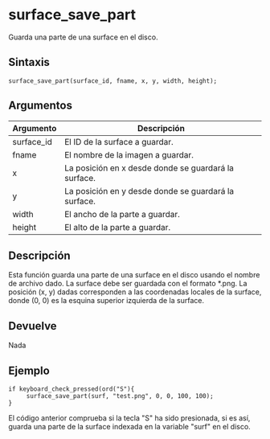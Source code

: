 # surface_save_part

Guarda una parte de una surface en el disco.

## Sintaxis

  
```gml  
surface_save_part(surface_id, fname, x, y, width, height);  
```  

## Argumentos

Argumento|Descripción|  
---|---|  
surface_id|El ID de la surface a guardar.|  
fname|El nombre de la imagen a guardar.|  
x|La posición en x desde donde se guardará la surface.|  
y|La posición en y desde donde se guardará la surface.|  
width|El ancho de la parte a guardar.|  
height|El alto de la parte a guardar.|  

## Descripción

Esta función guarda una parte de una surface en el disco usando el nombre de archivo dado. La surface debe ser guardada con el formato *.png. La posición (x, y) dadas corresponden a las coordenadas locales de la surface, donde (0, 0) es la esquina superior izquierda de la surface.

## Devuelve

Nada

## Ejemplo

  
```gml  
if keyboard_check_pressed(ord("S"){  
     surface_save_part(surf, "test.png", 0, 0, 100, 100);  
}  
```  
El código anterior comprueba si la tecla "S" ha sido presionada, si es así, guarda una parte de la surface indexada en la variable "surf" en el disco.